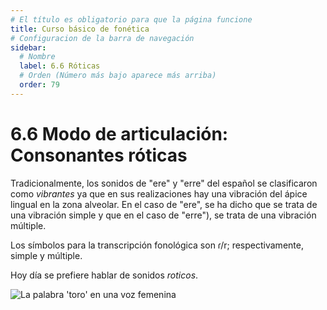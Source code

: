 ```yaml
---
# El título es obligatorio para que la página funcione
title: Curso básico de fonética
# Configuracion de la barra de navegación
sidebar:
  # Nombre
  label: 6.6 Róticas
  # Orden (Número más bajo aparece más arriba)
  order: 79
---
```

# 6.6 Modo de articulación: Consonantes róticas

Tradicionalmente, los sonidos de "ere" y "erre" del español se clasificaron como *vibrantes* ya que en sus realizaciones hay una vibración del ápice lingual en la zona alveolar. En el caso de "ere", se ha dicho que se trata de una vibración simple  y que en el caso de "erre"), se trata de una vibración múltiple.

Los símbolos para la transcripción fonológica son ɾ/r; respectivamente, simple y múltiple.

Hoy día se prefiere hablar de sonidos *roticos*.

![La palabra 'toro' en una voz femenina](imagenes/toro_de_franciscaToro.png)
